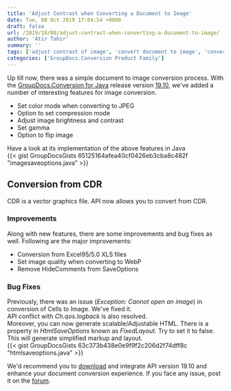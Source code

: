 ```yaml
---
title: 'Adjust Contrast when Converting a Document to Image'
date: Tue, 08 Oct 2019 17:04:54 +0000
draft: false
url: /2019/10/08/adjust-contrast-when-converting-a-document-to-image/
author: 'Atir Tahir'
summary: ''
tags: ['adjust contrast of image', 'convert document to image', 'convert to image', 'convert to image in java', ]
categories: ['GroupDocs.Conversion Product Family']
---
```


Up till now, there was a simple document to image conversion process. With the [GroupDocs.Conversion for Java](https://products.groupdocs.com/conversion/java) release version [19.10](https://docs.groupdocs.com/display/conversionjava/GroupDocs.Conversion+for+Java+19.10+Release+Notes), we've added a number of interesting features for image conversion.

*   Set color mode when converting to JPEG
*   Option to set compression mode
*   Adjust image brightness and contrast
*   Set gamma
*   Option to flip image

Have a look at its implementation of the above features in Java  
{{< gist GroupDocsGists 65125164afea40cf0426eb3cba8c482f "imagesaveoptions.java" >}}

## **Conversion from CDR**

CDR is a vector graphics file. API now allows you to convert from CDR.

### **Improvements**

Along with new features, there are some improvements and bug fixes as well. Following are the major improvements:

*   Conversion from Excel95/5.0 XLS files
*   Set image quality when converting to WebP
*   Remove HideComments from SaveOptions

### **Bug Fixes**

Previously, there was an issue (_Exception: Cannot open an image_) in conversion of Cells to Image. We've fixed it.  
API conflict with _Ch.qos.logback_ is also resolved.  
Moreover, you can now generate scalable/Adjustable HTML. There is a property in _HtmlSaveOptions_ known as _FixedLayout_. Try to set it to false. This will generate simplified markup and layout.  
{{< gist GroupDocsGists 63c373b438e0e9f9f2c206d2f74dff8c "htmlsaveoptions.java" >}}

We'd recommend you to [download](https://downloads.groupdocs.com/conversion/java) and integrate API version 19.10 and enhance your document conversion experience. If you face any issue, post it on the [forum](https://forum.groupdocs.com/c/conversion).




